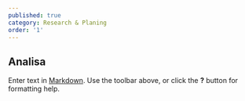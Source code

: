 ```yaml
---
published: true
category: Research & Planing
order: '1'
---
```

## Analisa

Enter text in [Markdown](http://daringfireball.net/projects/markdown/). Use the toolbar above, or click the **?** button for formatting help.
